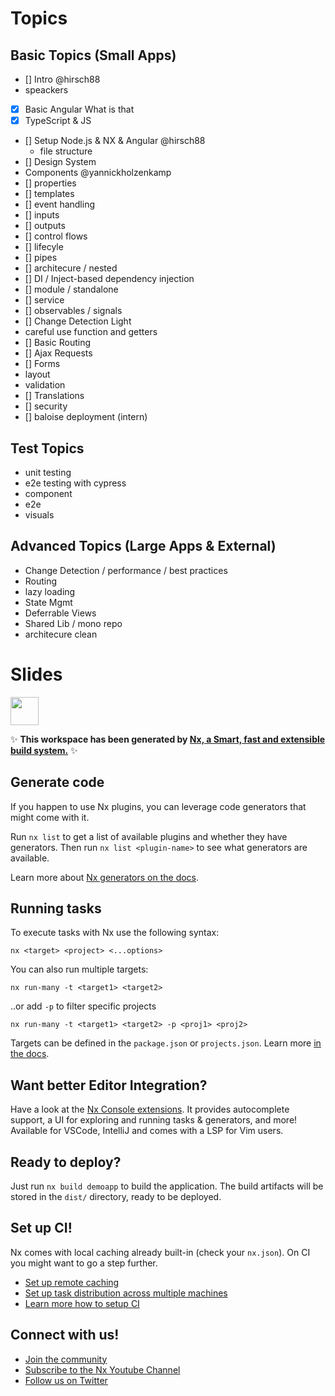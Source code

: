 # Topics

## Basic Topics (Small Apps)

- [] Intro @hirsch88
 - speackers
- [x] Basic Angular What is that
- [x] TypeScript & JS
- [] Setup Node.js & NX & Angular @hirsch88
  - file structure
- [] Design System
- Components @yannickholzenkamp
 - [] properties
 - [] templates
 - [] event handling
 - [] inputs
 - [] outputs
 - [] control flows
 - [] lifecyle
 - [] pipes
 - [] architecure / nested
- [] DI / Inject-based dependency injection
- [] module / standalone
- [] service
- [] observables / signals
- [] Change Detection Light
 - careful use function and getters 
- [] Basic Routing
- [] Ajax Requests
- [] Forms
 - layout
 - validation
- [] Translations
- [] security
- [] baloise deployment (intern)

## Test Topics

- unit testing
- e2e testing with cypress
 - component
 - e2e
 - visuals

## Advanced Topics (Large Apps & External)

- Change Detection / performance / best practices
- Routing
 - lazy loading
- State Mgmt
- Deferrable Views
- Shared Lib / mono repo
- architecure clean




# Slides

<a alt="Nx logo" href="https://nx.dev" target="_blank" rel="noreferrer"><img src="https://raw.githubusercontent.com/nrwl/nx/master/images/nx-logo.png" width="45"></a>

✨ **This workspace has been generated by [Nx, a Smart, fast and extensible build system.](https://nx.dev)** ✨

## Generate code

If you happen to use Nx plugins, you can leverage code generators that might come with it.

Run `nx list` to get a list of available plugins and whether they have generators. Then run `nx list <plugin-name>` to see what generators are available.

Learn more about [Nx generators on the docs](https://nx.dev/plugin-features/use-code-generators).

## Running tasks

To execute tasks with Nx use the following syntax:

```
nx <target> <project> <...options>
```

You can also run multiple targets:

```
nx run-many -t <target1> <target2>
```

..or add `-p` to filter specific projects

```
nx run-many -t <target1> <target2> -p <proj1> <proj2>
```

Targets can be defined in the `package.json` or `projects.json`. Learn more [in the docs](https://nx.dev/core-features/run-tasks).

## Want better Editor Integration?

Have a look at the [Nx Console extensions](https://nx.dev/nx-console). It provides autocomplete support, a UI for exploring and running tasks & generators, and more! Available for VSCode, IntelliJ and comes with a LSP for Vim users.

## Ready to deploy?

Just run `nx build demoapp` to build the application. The build artifacts will be stored in the `dist/` directory, ready to be deployed.

## Set up CI!

Nx comes with local caching already built-in (check your `nx.json`). On CI you might want to go a step further.

- [Set up remote caching](https://nx.dev/core-features/share-your-cache)
- [Set up task distribution across multiple machines](https://nx.dev/nx-cloud/features/distribute-task-execution)
- [Learn more how to setup CI](https://nx.dev/recipes/ci)

## Connect with us!

- [Join the community](https://nx.dev/community)
- [Subscribe to the Nx Youtube Channel](https://www.youtube.com/@nxdevtools)
- [Follow us on Twitter](https://twitter.com/nxdevtools)
